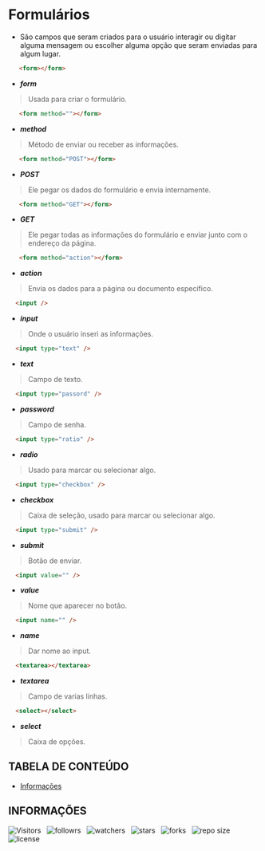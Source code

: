 <!-- TITLE -->
# Formulários

* São campos que seram criados para o usuário interagir ou digitar alguma mensagem ou escolher alguma opção que seram enviadas para algum lugar.

```html
   <form></form>
```

* ***form***

> Usada para criar o formulário.

```html
   <form method=""></form>
```

* ***method***

> Método de enviar ou receber as informações.

```html
   <form method="POST"></form>
```

* ***POST***

> Ele pegar os dados do formulário e envia internamente.

```html
   <form method="GET"></form>
```

* ***GET***

> Ele pegar todas as informações do formulário e enviar junto com o endereço da página.

```html
   <form method="action"></form>
```

* ***action***

> Envia os dados para a página ou documento especifico.

```html
  <input />
```

* ***input***

> Onde o usuário inseri as informações.

```html
  <input type="text" />
```

* ***text***

> Campo de texto.

```html
  <input type="passord" />
```

* ***password***

> Campo de senha.

```html
  <input type="ratio" />
```

* ***radio***

> Usado para marcar ou selecionar algo.

```html
  <input type="checkbox" />
```

* ***checkbox***

> Caixa de seleção, usado para marcar ou selecionar algo.

```html
  <input type="submit" />
```

* ***submit***

> Botão de enviar.

```html
  <input value="" />
```

* ***value***

> Nome que aparecer no botão.

```html
  <input name="" />
```

* ***name***

> Dar nome ao input.

```html
  <textarea></textarea>
```

* ***textarea***

> Campo de varias linhas.

```html
  <select></select>
```

* ***select***

> Caixa de opções.

<!-- TABLE OF CONTENTS -->
## TABELA DE CONTEÚDO

<!-- * [Vista por cima](#vista-por-cima) -->
<!--  * [Foto da tela](#foto-da-tela) -->
<!--  * [Links](#links) -->
<!-- * [Meu processo](#meu-processo) -->
<!--  * [Contruido com](#construido-com) -->
<!--  * [O que aprendi](#o-que-aprendi) -->
<!--  * [Desenvolvimento contínuo](#desenvolvimento-contínuo) -->
<!--  * [Recusos úteis](#recursos-úteis) -->
<!-- * [Autor](#autor) -->
<!-- * [Agradecimentos](#agradecimentos) -->
* [Informações](#informações)

<!-- OVERVIEW -->
<!-- ## VISTA POR CIMA -->

<!-- SCREENSHOT -->
<!-- ### FOTO DA TELA -->

<!-- LINKS -->
<!-- ### LINKS -->

<!-- MY PROCESS -->
<!-- ## MEU PROCESSO -->

<!-- BUILT WITH -->
<!-- ### CONSTRUIDO COM -->

<!-- WHAT I LEARNED -->
<!-- ### O QUE APRENDI -->

<!-- CONTINUED DEVELOPMENT -->
<!-- ### DESENVOLVIMENTO CONTÍNUO -->

<!-- USEFUL RESOURCES -->
<!-- ### RECURSOS ÚTEIS -->

<!-- AUTHOR -->
<!-- ## AUTOR -->

<!-- ACKNOWLEDGMENTS -->
<!-- ## AGRADECIMENTOS -->

<!-- INFORMATION -->
## INFORMAÇÕES

![Visitors](https://api.visitorbadge.io/api/visitors?path=Devsgeeknerd%2Ffor&label=Visitantes&labelColor=%23f9e64f&countColor=%23008000&style=plastic "Total de Visitas")
&nbsp;
![followrs](https://img.shields.io/github/followers/Devsgeeknerd?style=plastic&label=SEGUIDORES&labelColor=f9e64f "Total de Seguidores")
&nbsp;
![watchers](https://img.shields.io/github/watchers/Devsgeeknerd/for?style=plastic&label=OBSERVADORES&labelColor=f9e64f "Total de Observadores")
&nbsp;
![stars](https://img.shields.io/github/stars/Devsgeeknerd/for?style=plastic&label=ESTRELAS&labelColor=f9e64f "Total de Estrelas Recebidas")
&nbsp;
![forks](https://img.shields.io/github/forks/Devsgeeknerd/for?style=plastic&label=BIFURCAÇÕES&labelColor=f9e64f "Total de Bifurcações")
&nbsp;
![repo size](https://img.shields.io/github/repo-size/Devsgeeknerd/for?style=plastic&label=TAMANHO&labelColor=f9e64f "Tamanho do Repositório")
&nbsp;
![license](https://img.shields.io/github/license/Devsgeeknerd/for?style=plastic&label=LICENÇA&labelColor=f9e64f "Licença do Repositório")
